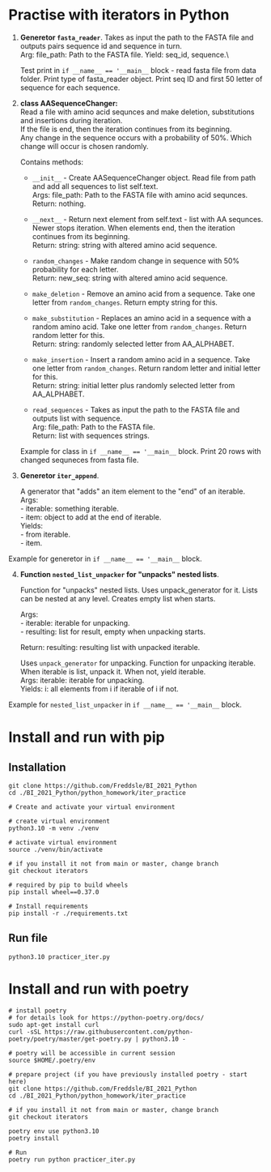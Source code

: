 # Practise with iterators in Python

1. **Generetor `fasta_reader`**.
    Takes as input the path to the FASTA file and outputs pairs sequence id and sequence in turn.\
    Arg: file_path: Path to the FASTA file.
    Yield: seq_id, sequence.\
    
    Test print in `if __name__ == '__main__` block - read fasta file from data folder. Print type of fasta_reader object. Print seq ID and first 50 letter of sequence for each sequence.
   
2. **class AASequenceChanger:**\
    Read a file with amino acid sequnces and make deletion, substitutions and insertions during iteration. \
    If the file is end, then the iteration continues from its beginning.\
    Any change in the sequence occurs with a probability of 50%. Which change will occur is chosen randomly.
    
    Contains methods:
    
    - `__init__` - Create AASequenceChanger object. Read file from path and add all sequences to list self.text.\
        Args: file_path: Path to the FASTA file with amino acid sequnces.\
        Return: nothing.
    
    - `__next__` - Return next element from self.text - list with AA sequnces. Newer stops iteration. When elements end, then the iteration continues from its beginning.\
        Return: string: string with altered amino acid sequence.

    - `random_changes` - Make random change in sequence with 50% probability for each letter.\
        Return: new_seq: string with altered amino acid sequence.

    - `make_deletion` - Remove an amino acid from a sequence. Take one letter from `random_changes`. Return empty string for this.

    - `make_substitution` - Replaces an amino acid in a sequence with a random amino acid. Take one letter from `random_changes`. Return random letter for this. \
        Return: string: randomly selected letter from AA_ALPHABET.

    - `make_insertion` - Insert a random amino acid in a sequence. Take one letter from `random_changes`. Return random letter and initial letter for this.\
        Return: string: initial letter plus randomly selected letter from AA_ALPHABET.
      
    - `read_sequences` - Takes as input the path to the FASTA file and outputs list with sequence.\
        Arg: file_path: Path to the FASTA file.\
        Return: list with sequences strings.

    Example for class in `if __name__ == '__main__` block. Print 20 rows with changed sequneces from fasta file.


3. **Generetor `iter_append`**.

    A generator that "adds" an item element to the "end" of an iterable.\
    Args:\
        - iterable: something iterable.\
        - item: object to add at the end of iterable.\
    Yields:\
        - from iterable.\
        - item.

Example for generetor in `if __name__ == '__main__` block.

4. **Function `nested_list_unpacker` for "unpacks" nested lists**.

    Function for "unpacks" nested lists. Uses unpack_generator for it. Lists can be nested at any level. Creates empty list when starts.
    
    Args:\
        - iterable: iterable for unpacking.\
        - resulting: list for result, empty when unpacking starts.
    
    Return: resulting: resulting list with unpacked iterable.

    Uses `unpack_generator` for unpacking. Function for unpacking iterable. When iterable is list, unpack it. When not, yield iterable.\
    Args: iterable: iterable for unpacking.\
    Yields: i: all elements from i if iterable of i if not.

Example for `nested_list_unpacker` in `if __name__ == '__main__` block.

# Install and run with pip
## Installation

```console
git clone https://github.com/Freddsle/BI_2021_Python
cd ./BI_2021_Python/python_homework/iter_practice

# Create and activate your virtual environment

# create virtual environment
python3.10 -m venv ./venv

# activate virtual environment
source ./venv/bin/activate

# if you install it not from main or master, change branch
git checkout iterators

# required by pip to build wheels
pip install wheel==0.37.0 

# Install requirements
pip install -r ./requirements.txt
```

## Run file
```console
python3.10 practicer_iter.py
```

# Install and run with poetry
```console
# install poetry
# for details look for https://python-poetry.org/docs/
sudo apt-get install curl
curl -sSL https://raw.githubusercontent.com/python-poetry/poetry/master/get-poetry.py | python3.10 -

# poetry will be accessible in current session
source $HOME/.poetry/env

# prepare project (if you have previously installed poetry - start here)
git clone https://github.com/Freddsle/BI_2021_Python
cd ./BI_2021_Python/python_homework/iter_practice

# if you install it not from main or master, change branch
git checkout iterators

poetry env use python3.10
poetry install

# Run
poetry run python practicer_iter.py
```
